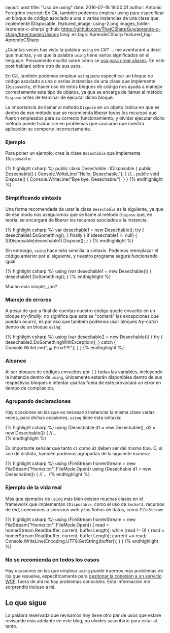 layout: post
title: "Uso de using"
date: 2016-07-18 19:00:01
author: Antonio Feregrino
excerpt: En C#, también podemos emplear using para especificar un bloque de código asociado a una o varias instancias de una clase que implemente IDisposable.
featured_image: using-2.png
images_folder: /aprende-c-sharp/
github: https://github.com/ThatCSharpGuy/aprende-c-sharp/tree/master/Usings
lang: es
tags: AprendeCSharp
featured_tag: AprendeCSharp

¿Cuántas veces has visto la palabra  `using` en C#? ... me aventuraré a decir que muchas, y es que la palabra `using` tiene varios significados en el lenguaje. Previamente escribí sobre cómo se <a href="../creando-propios-alias">usa para crear aliases</a>. En este post hablaré sobre otro de sus usos.  

En C#, también podemos emplear `using` para especificar un bloque de código asociado a una o varias instancias de una clase que implemente `IDisposable`, el hacer uso de estos bloques de código nos ayuda a manejar correctamente este tipo de objetos, ya que se encarga de llamar al método `Dispose` antes de terminar de ejecutar dicho bloque.  

La importancia de llamar al método `Dispose` en un objeto radica en que es dentro de ese método que se recomienda liberar todos los recursos que fueron empleados para su correcto funcionamiento, y olvidar ejecutar dicho método puede traducirse en problemas que causarán que nuestra aplicación se comporte incorrectamente.

### Ejemplo  

Para poner un ejemplo, cree la clase `Desechable` que implementa `IDisposable`:

{% highlight csharp %}
public class Desechable : IDisposable
{
    public Desechable()
    {
        Console.WriteLine("Hello, Desechable.");
    }
    //...
    public void Dispose()
    {
        Console.WriteLine("Bye bye, Desechable.");
    }
}
{% endhighlight %}  

### Simplificando sintaxis

Una forma recomendada de usar la clase `Desechable` es la siguiente, ya que de ese modo nos aseguramos que se llame al método `Dispose` que, en teoría, se encargará de liberar los recursos asociados a la instancia:  

{% highlight csharp %}
var desechable1 = new Desechable();
try
{
    desechable1.DoSomething();
}
finally
{
    if (desechable1 != null)
    {
        ((IDisposable)desechable1).Dispose();
    }
}
{% endhighlight %}  

Sin embargo, `using` hace más sencilla la sintaxis. Podemos reemplazar el código anterior por el siguiente, y nuestro programa segurá funcionando igual:

{% highlight csharp %}
using (var desechable1 = new Desechable())
{
    desechable1.DoSomething();
}
{% endhighlight %}  

Mucho más simple, ¿no?

### Manejo de errores  

A pesar de que a final de cuentas nuestro código quede envuelto en un bloque *try-finally*, no significa que este se "comerá" las excepciones que puedan ocurrir, es por eso que también podemos usar bloques *try-catch* dentro de un bloque `using`:  

{% highlight csharp %}
using (var desechable2 = new Desechable())
{
    try
    {
        desechable2.DoSomethingWithException();
    }
    catch
    {
        Console.WriteLine("¡¡¡¡¡Error!!!!!");
    }
}
{% endhighlight %}  

### Alcance 
Al ser bloques de códigos envueltos por `{` `}` todas las variables, incluyendo la instancia dentro de `using`, únicamente estarán disponibles dentro de sus respectivos bloques e intentar usarlas fuera de este provocará un error en tiempo de compilación. 

### Agrupando declaraciones  
Hay ocasiones en las que es necesario instanciar la misma clase varias veces, para dichas ocasiones, `using` tiene esta sintaxis:

{% highlight csharp %}
using (Desechable d1 = new Desechable(),
                d2 = new Desechable())
{ // ...                
{% endhighlight %}

Es importante señalar que tanto `d1` como `d2` deben ser del mismo tipo. O, si son de distinto, también podemos agruparlas de la siguiente manera:  

{% highlight csharp %}
using (FileStream homerStream = new FileStream("Homer.txt", FileMode.Open))
using (Desechable d1 = new Desechable())
{ // ...
{% endhighlight %}    

### Ejemplo de la vida real  

Más que ejemplos de `using` más bien existen muchas clases en el framework que implementan `IDisposable`, como el uso de `Socket`s, recursos de red, conexiones a servicios web y los fluhos de datos, como `FileStream`:

{% highlight csharp %}
using (FileStream homerStream = new FileStream("Homer.txt", FileMode.Open))
{
    read = homerStream.Read(buffer, current, buffer.Length);
    while (read != 0)
    {
        read = homerStream.Read(buffer, current, buffer.Length);
        current += read;
        Console.WriteLine(Encoding.UTF8.GetString(buffer));
    }
}
{% endhighlight %}  

### No se recomienda en todos los casos

Hay ocasiones en las que emplear `using` puede traernos más problemas de los que resuelve, específicamente para <a href="https://msdn.microsoft.com/en-us/library/aa355056.aspx" target="_blank" rel="nofollow">gestionar la conexión a un servicio WCF</a>, fuera de ahí no hay problemas conocidos. Esta información me sorprendió incluso a mi. 

## Lo que sigue  
La palabra reservada que revisamos hoy tiene otro par de usos que estaré revisando más adelante en este blog, no olvides suscribirte para estar al tanto.